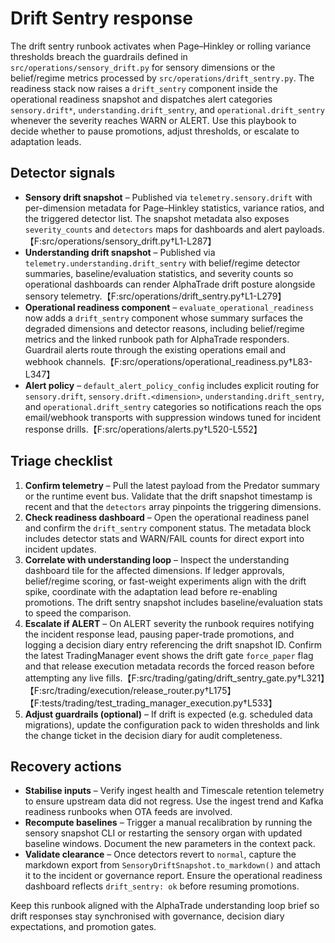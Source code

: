 # Drift Sentry response

The drift sentry runbook activates when Page–Hinkley or rolling variance
thresholds breach the guardrails defined in `src/operations/sensory_drift.py`
for sensory dimensions or the belief/regime metrics processed by
`src/operations/drift_sentry.py`. The readiness stack now raises a
`drift_sentry` component inside the operational readiness snapshot and
dispatches alert categories `sensory.drift*`, `understanding.drift_sentry`, and
`operational.drift_sentry` whenever the severity reaches WARN or ALERT. Use this
playbook to decide whether to pause promotions, adjust thresholds, or escalate
to adaptation leads.

## Detector signals

- **Sensory drift snapshot** – Published via `telemetry.sensory.drift` with
  per-dimension metadata for Page–Hinkley statistics, variance ratios, and the
  triggered detector list. The snapshot metadata also exposes
  `severity_counts` and `detectors` maps for dashboards and alert payloads.【F:src/operations/sensory_drift.py†L1-L287】
- **Understanding drift snapshot** – Published via
  `telemetry.understanding.drift_sentry` with belief/regime detector summaries,
  baseline/evaluation statistics, and severity counts so operational dashboards
  can render AlphaTrade drift posture alongside sensory telemetry.【F:src/operations/drift_sentry.py†L1-L279】
- **Operational readiness component** – `evaluate_operational_readiness` now adds
  a `drift_sentry` component whose summary surfaces the degraded dimensions and
  detector reasons, including belief/regime metrics and the linked runbook path
  for AlphaTrade responders. Guardrail alerts route through the existing
  operations email and webhook channels.【F:src/operations/operational_readiness.py†L83-L347】
- **Alert policy** – `default_alert_policy_config` includes explicit routing for
  `sensory.drift`, `sensory.drift.<dimension>`, `understanding.drift_sentry`,
  and `operational.drift_sentry` categories so notifications reach the ops
  email/webhook transports with suppression windows tuned for incident response
  drills.【F:src/operations/alerts.py†L520-L552】

## Triage checklist

1. **Confirm telemetry** – Pull the latest payload from the Predator summary or
   the runtime event bus. Validate that the drift snapshot timestamp is recent
   and that the `detectors` array pinpoints the triggering dimensions.
2. **Check readiness dashboard** – Open the operational readiness panel and
   confirm the `drift_sentry` component status. The metadata block includes
   detector stats and WARN/FAIL counts for direct export into incident updates.
3. **Correlate with understanding loop** – Inspect the understanding dashboard
   tile for the affected dimensions. If ledger approvals, belief/regime scoring,
   or fast-weight experiments align with the drift spike, coordinate with the
   adaptation lead before re-enabling promotions. The drift sentry snapshot
   includes baseline/evaluation stats to speed the comparison.
4. **Escalate if ALERT** – On ALERT severity the runbook requires notifying the
   incident response lead, pausing paper-trade promotions, and logging a
   decision diary entry referencing the drift snapshot ID. Confirm the latest
   TradingManager event shows the drift gate `force_paper` flag and that release
   execution metadata records the forced reason before attempting any live
   fills.【F:src/trading/gating/drift_sentry_gate.py†L321】【F:src/trading/execution/release_router.py†L175】【F:tests/trading/test_trading_manager_execution.py†L533】
5. **Adjust guardrails (optional)** – If drift is expected (e.g. scheduled data
   migrations), update the configuration pack to widen thresholds and link the
   change ticket in the decision diary for audit completeness.

## Recovery actions

- **Stabilise inputs** – Verify ingest health and Timescale retention telemetry
  to ensure upstream data did not regress. Use the ingest trend and Kafka
  readiness runbooks when OTA feeds are involved.
- **Recompute baselines** – Trigger a manual recalibration by running the
  sensory snapshot CLI or restarting the sensory organ with updated baseline
  windows. Document the new parameters in the context pack.
- **Validate clearance** – Once detectors revert to `normal`, capture the
  markdown export from `SensoryDriftSnapshot.to_markdown()` and attach it to the
  incident or governance report. Ensure the operational readiness dashboard
  reflects `drift_sentry: ok` before resuming promotions.

Keep this runbook aligned with the AlphaTrade understanding loop brief so drift
responses stay synchronised with governance, decision diary expectations, and
promotion gates.
